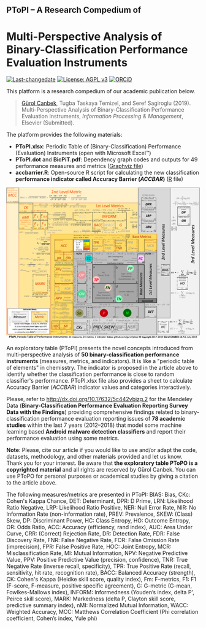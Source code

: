 ## PToPI – A Research Compedium of
# Multi-Perspective Analysis of Binary-Classification Performance Evaluation Instruments

[![Last-changedate](https://img.shields.io/badge/last%20change-2019--06--20-brightgreen.svg)](https://github.com/gurol/ptopi) [![License: AGPL v3](https://img.shields.io/badge/License-AGPL%20v3-blue.svg)](https://www.gnu.org/licenses/agpl-3.0)  [![ORCiD](https://img.shields.io/badge/ORCiD-0000--0002--9337--097X-green.svg)](https://orcid.org/0000-0002-9337-097X)

This platform is a research compedium of our academic publication below.

> [Gürol Canbek](http:gurol.canbek.com/Publications), Tugba Taskaya Temizel, and Seref Sagiroglu (2019). Multi-Perspective Analysis of Binary-Classification Performance Evaluation Instruments, *Information Processing & Management*, Elsevier (Submitted).

The platform provides the following materials:
- **PToPI.xlsx**: Periodic Table of (Binary-Classification) Performance (Evaluation) Instruments (open with Microsoft Excel™)
- **PToPI.dot** and **BicPiT.pdf**: Dependency graph codes and outputs for 49 performance measures and metrics ([Graphviz file](https://www.graphviz.org))
- **accbarrier.R**: Open-source R script for calculating the new classification **performance indicator called Accuracy Barrier (*ACCBAR*)** ([R](https://www.r-project.org) file)

![](images/Figure_PToPI_Full_v2_7_5.png)

An exploratory table (PToPI) presents the novel concepts introduced from multi-perspective analysis of **50 binary-classification performance instruments** (measures, metrics, and indicators). It is like a "periodic table of elements" in chemisstry.
The indicator is proposed in the article above to identify whether the classification performance is close to random classifier's performance.
PToPI.xlsx file also provides a sheet to calculate Accuracy Barrier (*ACCBAR*) indicator values and categories interactively.

Please, refer to http://dx.doi.org/10.17632/5c442vbjzg.2 for the Mendeley Data (**Binary-Classification Performance Evaluation Reporting Survey Data with the Findings**) providing comprehensive findings related to binary-classification performance evaluation reporting issues of **78 academic studies** within the last 7 years (2012–2018) that model some machine learning based **Android malware detection classifiers** and report their performance evaluation using some metrics.

**Note**: Please, cite our article if you would like to use and/or adapt the code, datasets, methodology, and other materials provided and let us know. Thank you for your interest. Be aware that **the exploratory table PToPO is a copyrighted material** and all rights are reserved by Gürol Canbek. You can use PToPO for personal purposes or academical studies by giving a citation to the article above.

The following measures/metrics are presented in PToPI: BIAS: Bias, CKc: Cohen's Kappa Chance, DET: Determinant, DPR: D Prime, LRN: Likelihood Ratio Negative, LRP: Likelihood Ratio Positive, NER: Null Error Rate, NIR: No Information Rate (non-information rate), PREV: Prevalence, SKEW: (Class) Skew, DP: Discriminant Power, HC: Class Entropy, HO: Outcome Entropy, OR: Odds Ratio, ACC: Accuracy (efficiency, rand index), AUC: Area Under Curve, CRR: (Correct) Rejection Rate, DR: Detection Rate, FDR: False Discovery Rate, FNR: False Negative Rate, FOR: False Omission Rate (imprecision), FPR: False Positive Rate, HOC: Joint Entropy, MCR: Misclassification Rate, MI: Mutual Information, NPV: Negative Predictive Value, PPV: Positive Predictive Value (precision, confidence), TNR: True Negative Rate (inverse recall, specificity), TPR: True Positive Rate (recall, sensitivity, hit rate, recognition rate), BACC: Balanced Accuracy (strength), CK: Cohen's Kappa (Heidke skill score, quality index), Fm: F-metrics, F1: F1 (F-score, F-measure, positive specific agreement), G: G-metric (G-mean, Fowlkes-Mallows index), INFORM: Informedness (Youden’s index, delta P', Peirce skill score), MARK: Markedness (delta P, Clayton skill score, predictive summary index), nMI: Normalized Mutual Information, WACC: Weighted Accuracy, MCC: Matthews Correlation Coefficient (Phi correlation coefficient, Cohen’s index, Yule phi)
